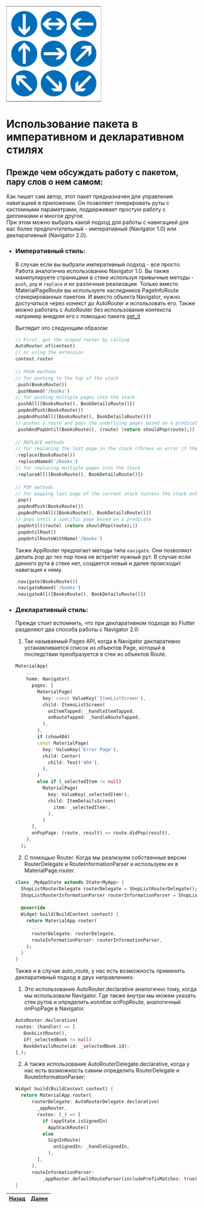 <p>
	<img src="./../rersources/routes.png" alt="routes" width="250">
</p>

# Использование пакета в императивном и декларативном стилях

## Прежде чем обсуждать работу с пакетом, пару слов о нем самом:

Как пишет сам автор, этот пакет предназначен для управления навигацией в приложении. Он позволяет генерировать руты с кастомными параметрами, поддерживает простую работу с диплинками и многое другое.<br/>
При этом можно выбрать какой подход для работы с навигацией для вас более предпочтительный - императивный (Navigator 1.0) или декларативный (Navigator 2.0).

* ### **Императивный стиль**:

  В случае если вы выбрали императивный подход - все просто. Работа аналогична использованию Navigator 1.0. Вы также манипулируете страницами в стеке используя привычные методы - `push`, `pop` и `replace` и их различные реализации. Только вместо MaterialPageRoute вы используете наследников PageInfoRoute сгенерированных пакетом. И вместо объекта Navigator, нужно достучаться через конекст до AutoRouter и использовать его. Также можно работать с AutoRouter без использования контекста например внедряя его с помощью пакета [get_it](https://pub.dev/packages/get_it) 
  
   Выглядит это следующим образом:
   
   ```dart
   // First, get the scoped router by calling
  AutoRouter.of(context)
  // or using the extension
  context.router

  // PUSH methods
  // for pushing to the top of the stack
  .push(BooksRoute())
  .pushNamed('/books')  
  // for pushing multiple pages into the stack
  .pushAll([BooksRoute(), BookDetailsRoute()])
  .popAndPush(BooksRoute())
  .popAndPushAll([BooksRoute(), BookDetailsRoute()]) 
  // pushes a route and pops the underlying pages based on a predicate
  .pushAndPopUntil(BooksRoute(), (route) {return shouldPop(route);})

  // REPLACE methods
  // for replacing the last page in the stack (throws an error if the stack is empty)
  .replace(BooksRoute())
  .replaceNamed('/books')
  // for replacing multiple pages into the stack
  .replaceAll([BooksRoute(), BookDetailsRoute()]) 

  // POP methods
  // for popping last page of the current stack (unless the stack only has one entry)
  .pop()
  .popAndPush(BooksRoute())
  .popAndPushAll([BooksRoute(), BookDetailsRoute()])
  // pops until a specific page based on a predicate
  .popUntil((route) {return shouldPop(route);})
  .popUntilRoot()
  .popUntilRouteWithName('/books') 
   ```
   
   Также AppRouter предлагает методы типа `navigate`. Они позволяют делать pop до тех пор пока не встретят нужный рут. В случае если данного рута в стеке нет, создается новый и далее происходит навигация к нему.
   
   ```dart
  .navigate(BooksRoute())
  .navigateNamed('/books')  
  .navigateAll([BooksRoute(), BookDetailsRoute()])
   ```

* ### **Декларативный стиль**:
  
  Прежде стоит вспомнить, что при декларативном подходе во Flutter разделяют два способа работы с Navigator 2.0:
  1. Так называемый Pages API, когда в Navigator декларативно устанавливается список из объектов Page, который в последствии преобразуется в стек из объектов Route.
  ```dart
  MaterialApp(
      ...
      home: Navigator(
        pages: [
          MaterialPage(
            key: const ValueKey('ItemListScreen'),
            child: ItemsListScreen(
              onItemTapped: _handleItemTapped,
              onRouteTapped: _handleRouteTapped,
            ),
          ),
          if (show404)
          const MaterialPage(
            key: ValueKey('Error Page'),
            child: Center(
              child: Text('404'),
            ),
          )
          else if (_selectedItem != null)
            MaterialPage(
              key: ValueKey(_selectedItem!),
              child: ItemDetailsScreen(
                item: _selectedItem!,
              ),
            )
        ],
        onPopPage: (route, result) => route.didPop(result),
      ),
    );
  ```
  2. С помощью Router. Когда мы реализуем собственные версии RouterDelegate и RouteInformationParser и используем их в MaterialPage.router.
  ```dart
  class _MyAppState extends State<MyApp> {
    ShopListRouterDelegate routerDelegate = ShopListRouterDelegate();
    ShopListRouterInformationParser routerInformationParser = ShopListRouterInformationParser();

    @override
    Widget build(BuildContext context) {
      return MaterialApp.router(
        ...
        routerDelegate: routerDelegate,
        routeInformationParser: routerInformationParser,
      );
    }
  }
  ```
  
  Также и в случае auto_route, у нас есть возможность применить декларативный подход в двух направлениях:
  
  1. Это использование AutoRouter.declarative аналогично тому, когда мы использовали Navigator. Где также внутри мы можем указать стек рутов и определить коллбэк onPopRoute, аналогичный onPopPage в Navigator.
  ```dart
  AutoRouter.declarative(      
  routes: (handler) => [      
     BookListRoute(),      
     if(_selectedBook != null)      
     BookDetailsRoute(id: _selectedBook.id),      
  ],);    
  ```
  2. А также использование AutoRouterDelegate.declarative, когда у нас есть возможность самим определить RouterDelegate и RouteInformationParser:
  ```dart
  Widget build(BuildContext context) {
    return MaterialApp.router(
        routerDelegate: AutoRouterDelegate.declarative(
          _appRouter,
          routes: (_) => [
            if (appState.isSignedIn)
              AppStackRoute()
            else
              SignInRoute(
                onSignedIn: _handleSignedIn,
              ),
          ],
        ),
        routeInformationParser:
            _appRouter.defaultRouteParser(includePrefixMatches: true));
  }
  ```
  
| [Назад](./../../README.md) | [Далее](./../auto_route/under_the_hood.md) |
| -------------------------- | ------------------------------------------ |